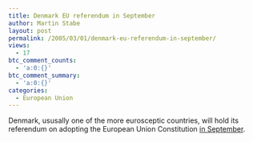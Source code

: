 ```yaml
---
title: Denmark EU referendum in September
author: Martin Stabe
layout: post
permalink: /2005/03/01/denmark-eu-referendum-in-september/
views:
  - 17
btc_comment_counts:
  - 'a:0:{}'
btc_comment_summary:
  - 'a:0:{}'
categories:
  - European Union
---
```

Denmark, ususally one of the more eurosceptic countries, will hold its referendum on adopting the European Union Constitution [in September][1].

 [1]: http://www.euobserver.com/?aid=18522&sid=9